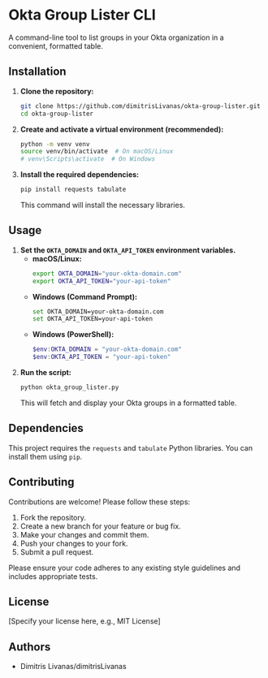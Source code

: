 # Okta Group Lister CLI

A command-line tool to list groups in your Okta organization in a convenient, formatted table.

## Installation

1.  **Clone the repository:**
    ```bash
    git clone https://github.com/dimitrisLivanas/okta-group-lister.git
    cd okta-group-lister
    ```
2.  **Create and activate a virtual environment (recommended):**
    ```bash
    python -m venv venv
    source venv/bin/activate  # On macOS/Linux
    # venv\Scripts\activate  # On Windows
    ```
3.  **Install the required dependencies:**
    ```bash
    pip install requests tabulate
    ```
    This command will install the necessary libraries.

## Usage

1.  **Set the `OKTA_DOMAIN` and `OKTA_API_TOKEN` environment variables.**
    * **macOS/Linux:**
        ```bash
        export OKTA_DOMAIN="your-okta-domain.com"
        export OKTA_API_TOKEN="your-api-token"
        ```
    * **Windows (Command Prompt):**
        ```bash
        set OKTA_DOMAIN=your-okta-domain.com
        set OKTA_API_TOKEN=your-api-token
        ```
    * **Windows (PowerShell):**
        ```powershell
        $env:OKTA_DOMAIN = "your-okta-domain.com"
        $env:OKTA_API_TOKEN = "your-api-token"
        ```
2.  **Run the script:**
    ```bash
    python okta_group_lister.py
    ```
    This will fetch and display your Okta groups in a formatted table.

## Dependencies

This project requires the `requests` and `tabulate` Python libraries. You can install them using `pip`.

## Contributing

Contributions are welcome! Please follow these steps:

1.  Fork the repository.
2.  Create a new branch for your feature or bug fix.
3.  Make your changes and commit them.
4.  Push your changes to your fork.
5.  Submit a pull request.

Please ensure your code adheres to any existing style guidelines and includes appropriate tests.

## License

[Specify your license here, e.g., MIT License]

## Authors

* Dimitris Livanas/dimitrisLivanas

